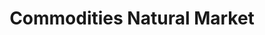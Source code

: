 ---
title: "Commodities Natural Market"
url: /winooski/commodities-natural-market/
shop: supermarket
---